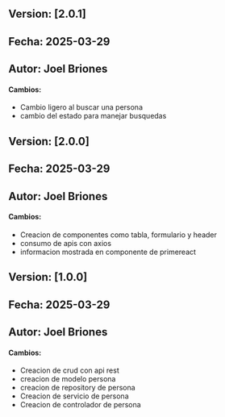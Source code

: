 ## Version: [2.0.1]
## Fecha: 2025-03-29
## Autor: Joel Briones
#### Cambios:
- Cambio ligero al buscar una persona
- cambio del estado para manejar busquedas


## Version: [2.0.0]
## Fecha: 2025-03-29
## Autor: Joel Briones
#### Cambios:
- Creacion de componentes como tabla, formulario y header
- consumo de apis con axios
- informacion mostrada en componente de primereact

    
## Version: [1.0.0]
## Fecha: 2025-03-29
## Autor: Joel Briones
#### Cambios:
- Creacion de crud con api rest
- creacion de modelo persona
- creacion de repository de persona
- Creacion de servicio de persona
- Creacion de controlador de persona
    